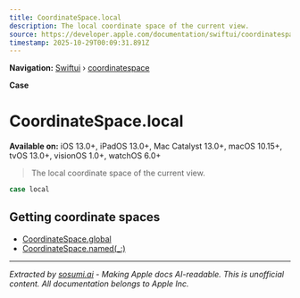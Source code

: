 ```yaml
---
title: CoordinateSpace.local
description: The local coordinate space of the current view.
source: https://developer.apple.com/documentation/swiftui/coordinatespace/local
timestamp: 2025-10-29T00:09:31.891Z
---
```


**Navigation:** [Swiftui](/documentation/swiftui) › [coordinatespace](/documentation/swiftui/coordinatespace)

**Case**

# CoordinateSpace.local

**Available on:** iOS 13.0+, iPadOS 13.0+, Mac Catalyst 13.0+, macOS 10.15+, tvOS 13.0+, visionOS 1.0+, watchOS 6.0+

> The local coordinate space of the current view.

```swift
case local
```

## Getting coordinate spaces

- [CoordinateSpace.global](/documentation/swiftui/coordinatespace/global)
- [CoordinateSpace.named(_:)](/documentation/swiftui/coordinatespace/named(_:))

---

*Extracted by [sosumi.ai](https://sosumi.ai) - Making Apple docs AI-readable.*
*This is unofficial content. All documentation belongs to Apple Inc.*
